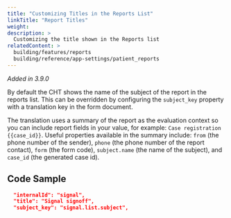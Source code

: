 ```yaml
---
title: "Customizing Titles in the Reports List"
linkTitle: "Report Titles"
weight: 
description: >
  Customizing the title shown in the Reports list
relatedContent: >
  building/features/reports
  building/reference/app-settings/patient_reports
---
```


_Added in 3.9.0_

By default the CHT shows the name of the subject of the report in the reports list. This can be overridden by configuring the `subject_key` property with a translation key in the form document.

The translation uses a summary of the report as the evaluation context so you can include report fields in your value, for example: `Case registration {{case_id}}`. Useful properties available in the summary include: `from` (the phone number of the sender), `phone` (the phone number of the report contact), `form` (the form code), `subject.name` (the name of the subject), and `case_id` (the generated case id).

## Code Sample

```json
  "internalId": "signal",
  "title": "Signal signoff",
  "subject_key": "signal.list.subject",
```

